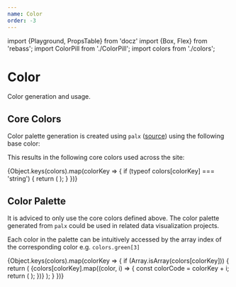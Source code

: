 ```yaml
---
name: Color
order: -3
---
```


import {Playground, PropsTable} from 'docz'
import {Box, Flex} from 'rebass';
import ColorPill from './ColorPill';
import colors from './colors';

# Color

Color generation and usage.

## Core Colors

Color palette generation is created using `palx` ([source](https://github.com/jxnblk/palx)) using the following base color:
<ColorPill color={colors.base} label="base" />

This results in the following core colors used across the site:

<Playground>
  <Flex>
    {Object.keys(colors).map(colorKey => {
      if (typeof colors[colorKey] === 'string') {
        return (
          <ColorPill
            key={colorKey}
            color={colorKey}
            label={colorKey}
          />
        );
      }
    })}
  </Flex>
</Playground>

## Color Palette

It is adviced to only use the core colors defined above. The color palette generated from `palx` could be used in related data visualization projects.

Each color in the palette can be intuitively accessed by the array index of the corresponding color e.g. `colors.green[3]`

<Playground>
  <Box>
    {Object.keys(colors).map(colorKey => {
      if (Array.isArray(colors[colorKey])) {
        return (
          <Flex key={colorKey}>
            {colors[colorKey].map((color, i) => {
              const colorCode = colorKey + i;
              return (
                <ColorPill
                  key={colorCode}
                  color={colorCode}
                  label={colorCode}
                />
              );
            })}
          </Flex>
        );
      }
    })}
  </Box>
</Playground>
